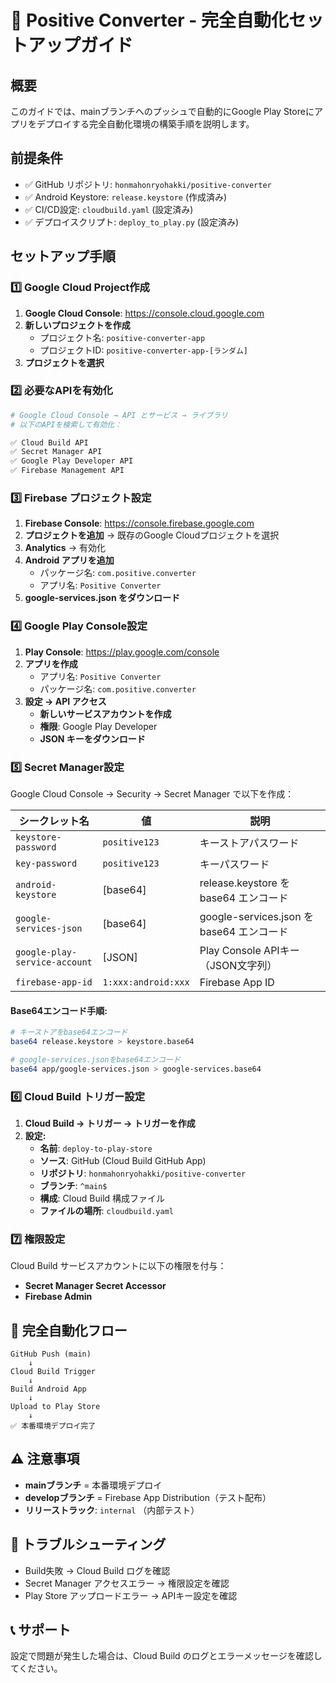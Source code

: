 # 🚀 Positive Converter - 完全自動化セットアップガイド

## 概要
このガイドでは、mainブランチへのプッシュで自動的にGoogle Play Storeにアプリをデプロイする完全自動化環境の構築手順を説明します。

## 前提条件
- ✅ GitHub リポジトリ: `honmahonryohakki/positive-converter`
- ✅ Android Keystore: `release.keystore` (作成済み)
- ✅ CI/CD設定: `cloudbuild.yaml` (設定済み)
- ✅ デプロイスクリプト: `deploy_to_play.py` (設定済み)

## セットアップ手順

### 1️⃣ Google Cloud Project作成
1. **Google Cloud Console**: https://console.cloud.google.com
2. **新しいプロジェクトを作成**
   - プロジェクト名: `positive-converter-app`
   - プロジェクトID: `positive-converter-app-[ランダム]`
3. **プロジェクトを選択**

### 2️⃣ 必要なAPIを有効化
```bash
# Google Cloud Console → API とサービス → ライブラリ
# 以下のAPIを検索して有効化：

✅ Cloud Build API
✅ Secret Manager API  
✅ Google Play Developer API
✅ Firebase Management API
```

### 3️⃣ Firebase プロジェクト設定
1. **Firebase Console**: https://console.firebase.google.com
2. **プロジェクトを追加** → 既存のGoogle Cloudプロジェクトを選択
3. **Analytics** → 有効化
4. **Android アプリを追加**
   - パッケージ名: `com.positive.converter`
   - アプリ名: `Positive Converter`
5. **google-services.json をダウンロード**

### 4️⃣ Google Play Console設定
1. **Play Console**: https://play.google.com/console
2. **アプリを作成**
   - アプリ名: `Positive Converter`
   - パッケージ名: `com.positive.converter`
3. **設定 → API アクセス**
   - **新しいサービスアカウントを作成**
   - **権限**: Google Play Developer
   - **JSON キーをダウンロード**

### 5️⃣ Secret Manager設定

Google Cloud Console → Security → Secret Manager で以下を作成：

| シークレット名 | 値 | 説明 |
|---------------|-----|------|
| `keystore-password` | `positive123` | キーストアパスワード |
| `key-password` | `positive123` | キーパスワード |
| `android-keystore` | [base64] | release.keystore を base64 エンコード |
| `google-services-json` | [base64] | google-services.json を base64 エンコード |
| `google-play-service-account` | [JSON] | Play Console APIキー（JSON文字列） |
| `firebase-app-id` | `1:xxx:android:xxx` | Firebase App ID |

#### Base64エンコード手順:
```bash
# キーストアをbase64エンコード
base64 release.keystore > keystore.base64

# google-services.jsonをbase64エンコード  
base64 app/google-services.json > google-services.base64
```

### 6️⃣ Cloud Build トリガー設定
1. **Cloud Build → トリガー → トリガーを作成**
2. **設定:**
   - **名前**: `deploy-to-play-store`
   - **ソース**: GitHub (Cloud Build GitHub App)
   - **リポジトリ**: `honmahonryohakki/positive-converter`
   - **ブランチ**: `^main$`
   - **構成**: Cloud Build 構成ファイル
   - **ファイルの場所**: `cloudbuild.yaml`

### 7️⃣ 権限設定
Cloud Build サービスアカウントに以下の権限を付与：
- **Secret Manager Secret Accessor**
- **Firebase Admin**

## 🎯 完全自動化フロー

```
GitHub Push (main) 
    ↓
Cloud Build Trigger
    ↓
Build Android App
    ↓
Upload to Play Store
    ↓
✅ 本番環境デプロイ完了
```

## ⚠️ 注意事項
- **mainブランチ** = 本番環境デプロイ
- **developブランチ** = Firebase App Distribution（テスト配布）
- **リリーストラック**: `internal` （内部テスト）

## 🔧 トラブルシューティング
- Build失敗 → Cloud Build ログを確認
- Secret Manager アクセスエラー → 権限設定を確認
- Play Store アップロードエラー → APIキー設定を確認

## 📞 サポート
設定で問題が発生した場合は、Cloud Build のログとエラーメッセージを確認してください。